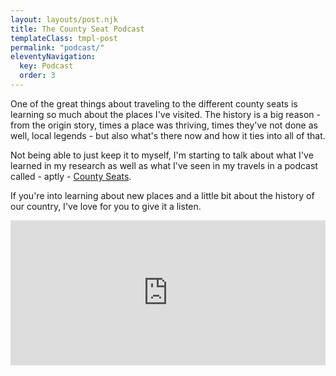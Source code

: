 ```yaml
---
layout: layouts/post.njk
title: The County Seat Podcast
templateClass: tmpl-post
permalink: "podcast/"
eleventyNavigation:
  key: Podcast
  order: 3
---
```


<p>One of the great things about traveling to the different county seats is learning so much about the places I've visited. The history is a big reason - from the origin story, times a place was thriving, times they've not done as well, local legends - but also what's there now and how it ties into all of that.</p>

<p>Not being able to just keep it to myself, I'm starting to talk about what I've learned in my research as well as what I've seen in my travels in a podcast called - aptly - <a href="http://www.anchor.fm/countyseats" title="County Seat Podcast" target="_blank">County Seats</a>.</p>

<p>If you're into learning about new places and a little bit about the history of our country, I've love for you to give it a listen.</p>

<iframe src="https://open.spotify.com/embed/episode/57N5SofLdYdtA8J1FNhtFV" width="100%" height="232" frameBorder="0" allowtransparency="true" allow="encrypted-media"></iframe>